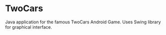 # TwoCars
Java application for the famous TwoCars Android Game. Uses Swing library for graphical interface. 
